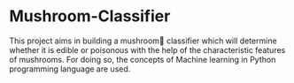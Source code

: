 # Mushroom-Classifier


This project aims in building a mushroom🍄 classifier which will determine whether it is edible or poisonous with the help of the characteristic features of mushrooms. For doing so, the concepts of Machine learning in Python programming language are used.
